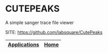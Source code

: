 # CUTEPEAKS
 
 A simple sanger trace file viewer
 
 SITE: https://github.com/labsquare/CutePeaks

 | [Applications](https://portable-linux-apps.github.io/apps.html) | [Home](https://portable-linux-apps.github.io)
 | --- | --- |
